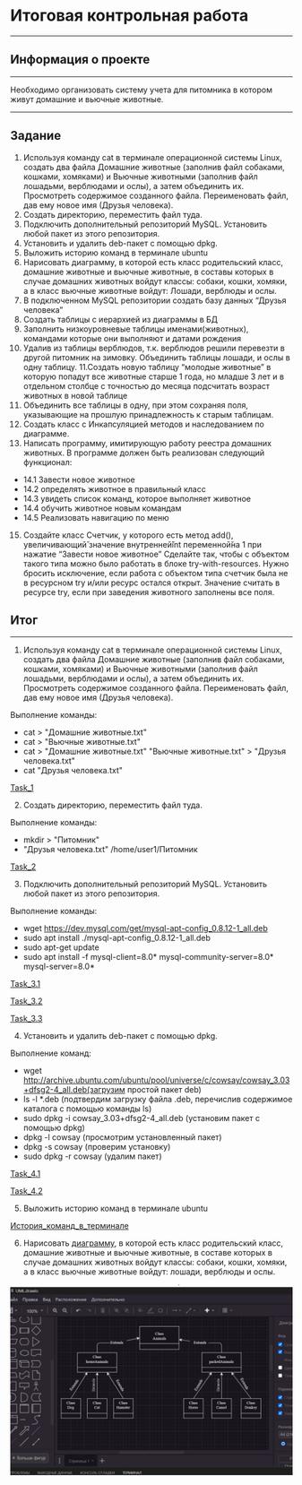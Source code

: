 # Итоговая контрольная работа
---
## Информация о проекте
***
Необходимо организовать систему учета для питомника в котором живут
домашние и вьючные животные.
***
## Задание
1. Используя команду cat в терминале операционной системы Linux, создать
два файла Домашние животные (заполнив файл собаками, кошками,
хомяками) и Вьючные животными (заполнив файл лошадьми, верблюдами и
ослы), а затем объединить их. Просмотреть содержимое созданного файла.
Переименовать файл, дав ему новое имя (Друзья человека).
2. Создать директорию, переместить файл туда.
3. Подключить дополнительный репозиторий MySQL. Установить любой пакет
из этого репозитория.
4. Установить и удалить deb-пакет с помощью dpkg.
5. Выложить историю команд в терминале ubuntu
6. Нарисовать диаграмму, в которой есть класс родительский класс, домашние
животные и вьючные животные, в составы которых в случае домашних
животных войдут классы: собаки, кошки, хомяки, а в класс вьючные животные
войдут: Лошади, верблюды и ослы.
7. В подключенном MySQL репозитории создать базу данных “Друзья
человека”
8. Создать таблицы с иерархией из диаграммы в БД
9. Заполнить низкоуровневые таблицы именами(животных), командами
которые они выполняют и датами рождения
10. Удалив из таблицы верблюдов, т.к. верблюдов решили перевезти в другой
питомник на зимовку. Объединить таблицы лошади, и ослы в одну таблицу.
11.Создать новую таблицу “молодые животные” в которую попадут все
животные старше 1 года, но младше 3 лет и в отдельном столбце с точностью
до месяца подсчитать возраст животных в новой таблице
12. Объединить все таблицы в одну, при этом сохраняя поля, указывающие на
прошлую принадлежность к старым таблицам.
13. Создать класс с Инкапсуляцией методов и наследованием по диаграмме.
14. Написать программу, имитирующую работу реестра домашних животных.
В программе должен быть реализован следующий функционал:
* 14.1 Завести новое животное
* 14.2 определять животное в правильный класс
* 14.3 увидеть список команд, которое выполняет животное
* 14.4 обучить животное новым командам
* 14.5 Реализовать навигацию по меню
15. Создайте класс Счетчик, у которого есть метод add(), увеличивающий̆
значение внутренней̆int переменной̆на 1 при нажатие “Завести новое
животное” Сделайте так, чтобы с объектом такого типа можно было работать в
блоке try-with-resources. Нужно бросить исключение, если работа с объектом
типа счетчик была не в ресурсном try и/или ресурс остался открыт. Значение
считать в ресурсе try, если при заведения животного заполнены все поля.

## Итог
***
1. Используя команду cat в терминале операционной системы Linux, создать
два файла Домашние животные (заполнив файл собаками, кошками,
хомяками) и Вьючные животными (заполнив файл лошадьми, верблюдами и
ослы), а затем объединить их. Просмотреть содержимое созданного файла.
Переименовать файл, дав ему новое имя (Друзья человека).

Выполнение команды:

+ cat > "Домашние животные.txt"
+ cat > "Вьючные животные.txt"
+ cat > "Домашние животные.txt" "Вьючные животные.txt" > "Друзья человека.txt"
+ cat "Друзья человека.txt"

[Task_1](Screenshots/Task_1.png)

2. Создать директорию, переместить файл туда.

Выполнение команды:

+ mkdir > "Питомник"
+ "Друзья человека.txt" /home/user1/Питомник

[Task_2](Screenshots/Task_2.png)

3. Подключить дополнительный репозиторий MySQL. Установить любой пакет из этого репозитория.

Выполнение команды:

+ wget https://dev.mysql.com/get/mysql-apt-config_0.8.12-1_all.deb
+ sudo apt install ./mysql-apt-config_0.8.12-1_all.deb
+ sudo apt-get update
+ sudo apt install -f mysql-client=8.0* mysql-community-server=8.0* mysql-server=8.0*

[Task_3.1](Screenshots/Task_3.1.png)

[Task_3.2](Screenshots/Task_3.2.png)

[Task_3.3](Screenshots/Task_3.3.png)

4. Установить и удалить deb-пакет с помощью dpkg.

Выполнение команд:

+ wget http://archive.ubuntu.com/ubuntu/pool/universe/c/cowsay/cowsay_3.03+dfsg2-4_all.deb(загрузим простой пакет deb)
+ ls -l *.deb (подтвердим загрузку файла .deb, перечислив содержимое каталога с помощью команды ls)
+ sudo dpkg -i cowsay_3.03+dfsg2-4_all.deb (установим пакет с помощью dpkg)
+ dpkg -l cowsay (просмотрим установленный пакет)
+ dpkg -s cowsay (проверим установку)
+ sudo dpkg -r cowsay (удалим пакет)

[Task_4.1](Screenshots/Task_4.1.png)

[Task_4.2](Screenshots/Task_4.2.png)

5. Выложить историю команд в терминале ubuntu

[История_команд_в_терминале](Terminal_history.md)

6. Нарисовать [диаграмму](UML.drawio), в которой есть класс родительский класс, домашние
животные и вьючные животные, в составе которых в случае домашних
животных войдут классы: собаки, кошки, хомяки, а в класс вьючные животные
войдут: лошади, верблюды и ослы.

![alt](Screenshots\Diagramma.png)





